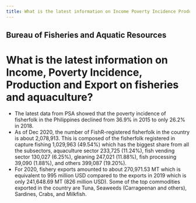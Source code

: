 ```yaml
---
title: What is the latest information on Income Poverty Incidence Production and Export on fisheries and aquaculture
---
```


## Bureau of Fisheries and Aquatic Resources

# What is the latest information on Income, Poverty Incidence, Production and Export on fisheries and aquaculture?


 - The latest data from PSA showed that the poverty incidence of fisherfolk in the Philippines declined from 36.9% in 2015 to only 26.2% in 2018. 
 - As of Dec 2020, the number of FishR-registered fisherfolk in the country is about 2,078,913. This is composed of the fisherfolk registered in capture fishing 1,029,963 (49.54%) which has the biggest share from all the subsectors, aquaculture sector 233,725 (11.24%), fish vending sector 130,027 (6.25%), gleaning 247,021 (11.88%), fish processing 39,090 (1.88%), and others 399,087 (19.20%).
 - For 2020, fishery exports amounted to about 270,971.53 MT which is equivalent to 995 million USD compared to the exports in 2019 which is only 241,648.69 MT (826 million USD). Some of the top commodities exported in the country are Tuna, Seaweeds (Carrageenan and others), Sardines, Crabs, and Milkfish.
